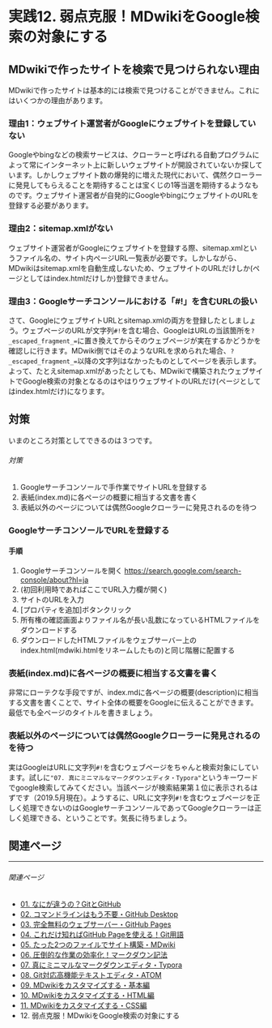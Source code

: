 # 実践12. 弱点克服！MDwikiをGoogle検索の対象にする

## MDwikiで作ったサイトを検索で見つけられない理由

MDwikiで作ったサイトは基本的には検索で見つけることができません。これにはいくつかの理由があります。

### 理由1：ウェブサイト運営者がGoogleにウェブサイトを登録していない

Googleやbingなどの検索サービスは、クローラーと呼ばれる自動プログラムによって常にインターネット上に新しいウェブサイトが開設されていないか探しています。しかしウェブサイト数の爆発的に増えた現代において、偶然クローラーに発見してもらえることを期待することは宝くじの1等当選を期待するようなものです。ウェブサイト運営者が自発的にGoogleやbingにウェブサイトのURLを登録する必要があります。

### 理由2：sitemap.xmlがない

ウェブサイト運営者がGoogleにウェブサイトを登録する際、sitemap.xmlというファイル名の、サイト内ページURL一覧表が必要です。しかしながら、MDwikiはsitemap.xmlを自動生成しないため、ウェブサイトのURLだけしか(ページとしてはindex.htmlだけしか)登録できません。

### 理由3：Googleサーチコンソールにおける「#!」を含むURLの扱い

さて、GoogleにウェブサイトURLとsitemap.xmlの両方を登録したとしましょう。ウェブページのURLが文字列`#!`を含む場合、GoogleはURLの当該箇所を`?_escaped_fragment_=`に置き換えてからそのウェブページが実在するかどうかを確認しに行きます。MDwiki側ではそのようなURLを求められた場合、`?_escaped_fragment_=`以降の文字列はなかったものとしてページを表示します。よって、たとえsitemap.xmlがあったとしても、MDwikiで構築されたウェブサイトでGoogle検索の対象となるのはやはりウェブサイトのURLだけ(ページとしてはindex.htmlだけ)になります。

## 対策

いまのところ対策としてできるのは３つです。

###### 対策

1. Googleサーチコンソールで手作業でサイトURLを登録する
1. 表紙(index.md)に各ページの概要に相当する文書を書く
1. 表紙以外のページについては偶然Googleクローラーに発見されるのを待つ

### GoogleサーチコンソールでURLを登録する

#### 手順

1. Googleサーチコンソールを開く <https://search.google.com/search-console/about?hl=ja>
1. (初回利用時であればここでURL入力欄が開く)
1. サイトのURLを入力
1. [プロパティを追加]ボタンクリック
1. 所有権の確認画面よりファイル名が長い乱数になっているHTMLファイルをダウンロードする
1. ダウンロードしたHTMLファイルをウェブサーバー上のindex.html(mdwiki.htmlをリネームしたもの)と同じ階層に配置する

### 表紙(index.md)に各ページの概要に相当する文書を書く

非常にローテクな手段ですが、index.mdに各ページの概要(description)に相当する文書を書くことで、サイト全体の概要をGoogleに伝えることができます。最低でも全ページのタイトルを書きましょう。

### 表紙以外のページについては偶然Googleクローラーに発見されるのを待つ

実はGoogleはURLに文字列`#!`を含むウェブページをちゃんと検索対象にしています。試しに`"07. 真にミニマルなマークダウンエディタ・Typora"`というキーワードでgoogle検索してみてください。当該ページが検索結果第１位に表示されるはずです（2019.5月現在）。ようするに、URLに文字列`#!`を含むウェブページを正しく処理できないのはGoogleサーチコンソールであってGoogleクローラーは正しく処理できる、ということです。気長に待ちましょう。

## 関連ページ

----

###### 関連ページ

* [01. なにが違うの？GitとGitHub](practice01.md)
* [02. コマンドラインはもう不要・GitHub Desktop](practice02.md)
* [03. 完全無料のウェブサーバー・GitHub Pages](practice03.md)
* [04. これだけ知ればGitHub Pageを使える！Git用語](practice04.md)
* [05. たった2つのファイルでサイト構築・MDwiki](practice05.md)
* [06. 圧倒的な作業の効率化！マークダウン記法](practice06.md)
* [07. 真にミニマルなマークダウンエディタ・Typora](practice07.md)
* [08. Git対応高機能テキストエディタ・ATOM](practice08.md)
* [09. MDwikiをカスタマイズする・基本編](practice09.md)
* [10. MDwikiをカスタマイズする・HTML編](practice10.md)
* [11. MDwikiをカスタマイズする・CSS編](practice11.md)
* <i class="far fa-hand-point-right"></i>12. 弱点克服！MDwikiをGoogle検索の対象にする